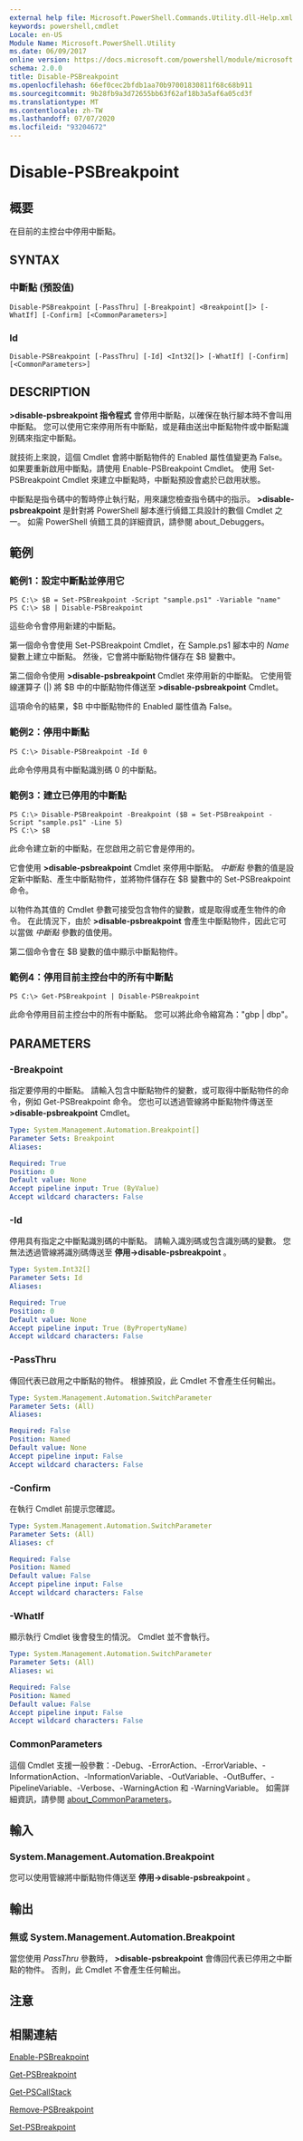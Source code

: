```yaml
---
external help file: Microsoft.PowerShell.Commands.Utility.dll-Help.xml
keywords: powershell,cmdlet
Locale: en-US
Module Name: Microsoft.PowerShell.Utility
ms.date: 06/09/2017
online version: https://docs.microsoft.com/powershell/module/microsoft.powershell.utility/disable-psbreakpoint?view=powershell-6&WT.mc_id=ps-gethelp
schema: 2.0.0
title: Disable-PSBreakpoint
ms.openlocfilehash: 66ef0cec2bfdb1aa70b97001830811f68c68b911
ms.sourcegitcommit: 9b28fb9a3d72655bb63f62af18b3a5af6a05cd3f
ms.translationtype: MT
ms.contentlocale: zh-TW
ms.lasthandoff: 07/07/2020
ms.locfileid: "93204672"
---
```

# Disable-PSBreakpoint

## 概要
在目前的主控台中停用中斷點。

## SYNTAX

### 中斷點 (預設值)

```
Disable-PSBreakpoint [-PassThru] [-Breakpoint] <Breakpoint[]> [-WhatIf] [-Confirm] [<CommonParameters>]
```

### Id

```
Disable-PSBreakpoint [-PassThru] [-Id] <Int32[]> [-WhatIf] [-Confirm] [<CommonParameters>]
```

## DESCRIPTION

**>disable-psbreakpoint 指令程式** 會停用中斷點，以確保在執行腳本時不會叫用中斷點。
您可以使用它來停用所有中斷點，或是藉由送出中斷點物件或中斷點識別碼來指定中斷點。

就技術上來說，這個 Cmdlet 會將中斷點物件的 Enabled 屬性值變更為 False。
如果要重新啟用中斷點，請使用 Enable-PSBreakpoint Cmdlet。
使用 Set-PSBreakpoint Cmdlet 來建立中斷點時，中斷點預設會處於已啟用狀態。

中斷點是指令碼中的暫時停止執行點，用來讓您檢查指令碼中的指示。
**>disable-psbreakpoint** 是針對將 PowerShell 腳本進行偵錯工具設計的數個 Cmdlet 之一。
如需 PowerShell 偵錯工具的詳細資訊，請參閱 about_Debuggers。

## 範例

### 範例1：設定中斷點並停用它

```
PS C:\> $B = Set-PSBreakpoint -Script "sample.ps1" -Variable "name"
PS C:\> $B | Disable-PSBreakpoint
```

這些命令會停用新建的中斷點。

第一個命令會使用 Set-PSBreakpoint Cmdlet，在 Sample.ps1 腳本中的 *Name* 變數上建立中斷點。
然後，它會將中斷點物件儲存在 $B 變數中。

第二個命令使用 **>disable-psbreakpoint** Cmdlet 來停用新的中斷點。
它使用管線運算子 (|) 將 $B 中的中斷點物件傳送至 **>disable-psbreakpoint** Cmdlet。

這項命令的結果，$B 中中斷點物件的 Enabled 屬性值為 False。

### 範例2：停用中斷點

```
PS C:\> Disable-PSBreakpoint -Id 0
```

此命令停用具有中斷點識別碼 0 的中斷點。

### 範例3：建立已停用的中斷點

```
PS C:\> Disable-PSBreakpoint -Breakpoint ($B = Set-PSBreakpoint -Script "sample.ps1" -Line 5)
PS C:\> $B
```

此命令建立新的中斷點，在您啟用之前它會是停用的。

它會使用 **>disable-psbreakpoint** Cmdlet 來停用中斷點。
*中斷點* 參數的值是設定新中斷點、產生中斷點物件，並將物件儲存在 $B 變數中的 Set-PSBreakpoint 命令。

以物件為其值的 Cmdlet 參數可接受包含物件的變數，或是取得或產生物件的命令。
在此情況下，由於 **>disable-psbreakpoint** 會產生中斷點物件，因此它可以當做 *中斷點* 參數的值使用。

第二個命令會在 $B 變數的值中顯示中斷點物件。

### 範例4：停用目前主控台中的所有中斷點

```
PS C:\> Get-PSBreakpoint | Disable-PSBreakpoint
```

此命令停用目前主控台中的所有中斷點。
您可以將此命令縮寫為："gbp | dbp"。

## PARAMETERS

### -Breakpoint

指定要停用的中斷點。
請輸入包含中斷點物件的變數，或可取得中斷點物件的命令，例如 Get-PSBreakpoint 命令。
您也可以透過管線將中斷點物件傳送至 **>disable-psbreakpoint** Cmdlet。

```yaml
Type: System.Management.Automation.Breakpoint[]
Parameter Sets: Breakpoint
Aliases:

Required: True
Position: 0
Default value: None
Accept pipeline input: True (ByValue)
Accept wildcard characters: False
```

### -Id

停用具有指定之中斷點識別碼的中斷點。
請輸入識別碼或包含識別碼的變數。
您無法透過管線將識別碼傳送至 **停用->disable-psbreakpoint** 。

```yaml
Type: System.Int32[]
Parameter Sets: Id
Aliases:

Required: True
Position: 0
Default value: None
Accept pipeline input: True (ByPropertyName)
Accept wildcard characters: False
```

### -PassThru

傳回代表已啟用之中斷點的物件。
根據預設，此 Cmdlet 不會產生任何輸出。

```yaml
Type: System.Management.Automation.SwitchParameter
Parameter Sets: (All)
Aliases:

Required: False
Position: Named
Default value: None
Accept pipeline input: False
Accept wildcard characters: False
```

### -Confirm

在執行 Cmdlet 前提示您確認。

```yaml
Type: System.Management.Automation.SwitchParameter
Parameter Sets: (All)
Aliases: cf

Required: False
Position: Named
Default value: False
Accept pipeline input: False
Accept wildcard characters: False
```

### -WhatIf

顯示執行 Cmdlet 後會發生的情況。
Cmdlet 並不會執行。

```yaml
Type: System.Management.Automation.SwitchParameter
Parameter Sets: (All)
Aliases: wi

Required: False
Position: Named
Default value: False
Accept pipeline input: False
Accept wildcard characters: False
```

### CommonParameters

這個 Cmdlet 支援一般參數：-Debug、-ErrorAction、-ErrorVariable、-InformationAction、-InformationVariable、-OutVariable、-OutBuffer、-PipelineVariable、-Verbose、-WarningAction 和 -WarningVariable。 如需詳細資訊，請參閱 [about_CommonParameters](https://go.microsoft.com/fwlink/?LinkID=113216)。

## 輸入

### System.Management.Automation.Breakpoint

您可以使用管線將中斷點物件傳送至 **停用->disable-psbreakpoint** 。

## 輸出

### 無或 System.Management.Automation.Breakpoint

當您使用 *PassThru* 參數時， **>disable-psbreakpoint** 會傳回代表已停用之中斷點的物件。
否則，此 Cmdlet 不會產生任何輸出。

## 注意

## 相關連結

[Enable-PSBreakpoint](Enable-PSBreakpoint.md)

[Get-PSBreakpoint](Get-PSBreakpoint.md)

[Get-PSCallStack](Get-PSCallStack.md)

[Remove-PSBreakpoint](Remove-PSBreakpoint.md)

[Set-PSBreakpoint](Set-PSBreakpoint.md)
